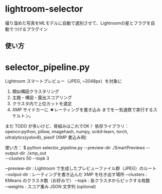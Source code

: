 # lightroom-selector
撮り溜めた写真をMLモデルに自動で選別させて、Lightroomの星とフラグを自動でつけるプラグイン


## 使い方

selector_pipeline.py
====================
Lightroom スマートプレビュー（JPEG, ~2048px）を対象に
1. 類似構図クラスタリング
2. 主題・構図・露出スコアリング
3. クラスタ内で上位カットを選定
4. XMP サイドカーに ★レーティングを書き込み
までを一気通貫で実行するスケルトン。

まだ TODO が多いけど、骨組みはこれでOK！
依存ライブラリ：opencv‑python, pillow, imagehash, numpy, scikit‑learn,
                  torch, ultralytics(yolov8), piexif (XMP 書込み用)

使い方：
$ python selector_pipeline.py --preview-dir ./SmartPreviews --output-dir ./xmp_out \
      --clusters 50 --topk 3

‑‑preview-dir  : Lightroom で生成したプレビューファイル群（JPEG）のルート
‑‑output-dir   : レーティングを書き込んだ XMP を吐き出す場所
‑‑clusters     : KMeans のクラスタ数（お好みで）
‑‑topk         : 各クラスタからピックする枚数
‑‑weights      : スコア重み JSON 文字列 (optional)